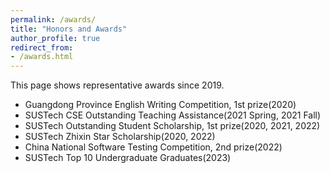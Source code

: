 ```yaml
---
permalink: /awards/
title: "Honors and Awards"
author_profile: true
redirect_from:
- /awards.html
---
```


This page shows representative awards since 2019.

- Guangdong Province English Writing Competition, 1st prize(2020)
- SUSTech CSE Outstanding Teaching Assistance(2021 Spring, 2021 Fall)
- SUSTech Outstanding Student Scholarship, 1st prize(2020, 2021, 2022)
- SUSTech Zhixin Star Scholarship(2020, 2022)
- China National Software Testing Competition, 2nd prize(2022)
- SUSTech Top 10 Undergraduate Graduates(2023)